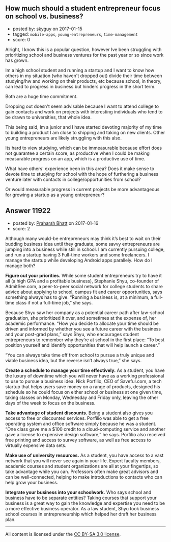 ## How much should a student entrepreneur focus on school vs. business?

- posted by: [skyguy](https://stackexchange.com/users/4668696/skyguy) on 2017-01-15
- tagged: `mobile-apps`, `young-entrepreneurs`, `time-management`
- score: 0

<p>Alright, I know this is a popular question, however Ive been struggling with prioritizing school and business ventures for the past year or so since work has grown.</p>

<p>Im a high school student and running a startup and I want to know how others in my situation (who haven't dropped out) divide their time between studying/hw and working on their products, etc because school, in theory, can lead to progress in business but hinders progress in the short term.</p>

<p>Both are a huge time commitment.</p>

<p>Dropping out doesn't seem advisable because I want to attend college to gain contacts and work on projects with interesting individuals who tend to be drawn to universities, that whole idea. </p>

<p>This being said, Im a junior and I have started devoting majority of my time to building a product I am close to shipping and taking on new clients. Other young entrepreneurs are likely struggling with this also.</p>

<p>Its hard to view studying, which can be immeasurable because effort does not guarantee a certain score, as productive when I could be making measurable progress on an app, which is a productive use of time. </p>

<p>What have others' experience been in this area? Does it make sense to devote time to studying for school with the hope of furthering a business venture later with contacts in college/opportunities from school?</p>

<p>Or would measurable progress in current projects be more advantageous for growing a startup as a young entrepreneur?</p>



## Answer 11922

- posted by: [Praharsh Bhatt](https://stackexchange.com/users/8773395/praharsh-bhatt) on 2017-01-16
- score: 2

<p>Although many would-be entrepreneurs may think it’s best to wait on their budding business idea until they graduate, some savvy entrepreneurs are jumping into a business while still in school. I am currently pursuing college, and run a startup having 3 Full-time workers and some freelancers. I manage the startup while developing Android apps parallely. How do I manage both?</p>

<p><strong>Figure out your priorities.</strong>
While some student entrepreneurs try to have it all (a high GPA and a profitable business), Stephanie Shyu, co-founder of AdmitSee.com, a peer-to-peer social network for college students to share advice about applying to school, campus fit and career opportunities, says something always has to give. “Running a business is, at a minimum, a full-time class if not a full-time job,” she says.</p>

<p>Because Shyu saw her company as a potential career path after law-school graduation, she prioritized it over, and sometimes at the expense of, her academic performance. “How you decide to allocate your time should be driven and informed by whether you see a future career with the business and your post-grad plans,” says Shyu, who encourages student entrepreneurs to remember why they’re at school in the first place: “To best position yourself and identify opportunities that will help launch a career.”</p>

<p>“You can always take time off from school to pursue a truly unique and viable business idea, but the reverse isn’t always true,” she says.</p>

<p><strong>Create a schedule to manage your time effectively.</strong>
As a student, you have the luxury of downtime which you will never have as a working professional to use to pursue a business idea. Nick Porfilio, CEO of Saveful.com, a tech startup that helps users save money on a range of products, designed his schedule so he could focus on either school or business at one given time, taking classes on Monday, Wednesday and Friday only, leaving the other days of the week to focus on the business.</p>

<p><strong>Take advantage of student discounts.</strong>
Being a student also gives you access to free or discounted services. Porfilio was able to get a free operating system and office software simply because he was a student. “One class gave me a $100 credit to a cloud-computing service and another gave a license to expensive design software,” he says. Porfilio also received free printing and access to survey software, as well as free access to virtually expensive data sets.</p>

<p><strong>Make use of university resources.</strong>
As a student, you have access to a vast network that you will never see again in your life. Expert faculty members, academic courses and student organizations are all at your fingertips, so take advantage while you can. Professors often make great advisors and can be well-connected, helping to make introductions to contacts who can help grow your business.</p>

<p><strong>Integrate your business into your schoolwork.</strong>
Who says school and business have to be separate entities? Taking courses that support your business is a great way to gain the knowledge and expertise you need to be a more effective business operator. As a law student, Shyu took business school courses in entrepreneurship which helped her draft her business plan.</p>




---

All content is licensed under the [CC BY-SA 3.0 license](https://creativecommons.org/licenses/by-sa/3.0/).
